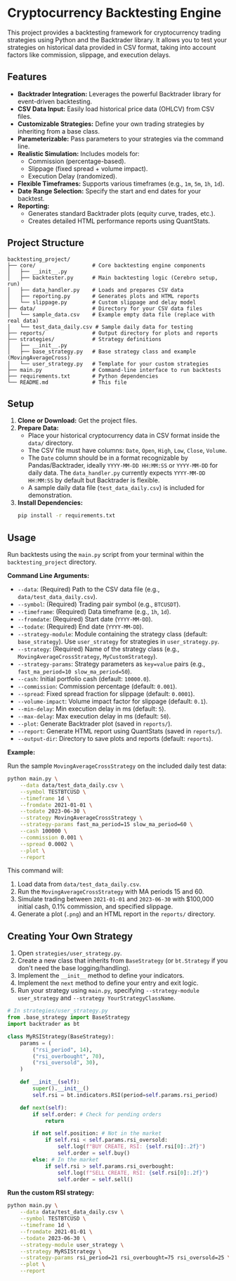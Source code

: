 # Cryptocurrency Backtesting Engine

This project provides a backtesting framework for cryptocurrency trading strategies using Python and the Backtrader library. It allows you to test your strategies on historical data provided in CSV format, taking into account factors like commission, slippage, and execution delays.

## Features

*   **Backtrader Integration:** Leverages the powerful Backtrader library for event-driven backtesting.
*   **CSV Data Input:** Easily load historical price data (OHLCV) from CSV files.
*   **Customizable Strategies:** Define your own trading strategies by inheriting from a base class.
*   **Parameterizable:** Pass parameters to your strategies via the command line.
*   **Realistic Simulation:** Includes models for:
    *   Commission (percentage-based).
    *   Slippage (fixed spread + volume impact).
    *   Execution Delay (randomized).
*   **Flexible Timeframes:** Supports various timeframes (e.g., `1m`, `5m`, `1h`, `1d`).
*   **Date Range Selection:** Specify the start and end dates for your backtest.
*   **Reporting:**
    *   Generates standard Backtrader plots (equity curve, trades, etc.).
    *   Creates detailed HTML performance reports using QuantStats.

## Project Structure

```
backtesting_project/
├── core/                  # Core backtesting engine components
│   ├── __init__.py
│   ├── backtester.py      # Main backtesting logic (Cerebro setup, run)
│   ├── data_handler.py    # Loads and prepares CSV data
│   ├── reporting.py       # Generates plots and HTML reports
│   └── slippage.py        # Custom slippage and delay model
├── data/                  # Directory for your CSV data files
│   └── sample_data.csv    # Example empty data file (replace with real data)
│   └── test_data_daily.csv # Sample daily data for testing
├── reports/               # Output directory for plots and reports
├── strategies/            # Strategy definitions
│   ├── __init__.py
│   ├── base_strategy.py   # Base strategy class and example (MovingAverageCross)
│   └── user_strategy.py   # Template for your custom strategies
├── main.py                # Command-line interface to run backtests
├── requirements.txt       # Python dependencies
└── README.md              # This file
```

## Setup

1.  **Clone or Download:** Get the project files.
2.  **Prepare Data:**
    *   Place your historical cryptocurrency data in CSV format inside the `data/` directory.
    *   The CSV file must have columns: `Date`, `Open`, `High`, `Low`, `Close`, `Volume`.
    *   The `Date` column should be in a format recognizable by Pandas/Backtrader, ideally `YYYY-MM-DD HH:MM:SS` or `YYYY-MM-DD` for daily data. The `data_handler.py` currently expects `YYYY-MM-DD HH:MM:SS` by default but Backtrader is flexible.
    *   A sample daily data file (`test_data_daily.csv`) is included for demonstration.
3.  **Install Dependencies:**
    ```bash
    pip install -r requirements.txt
    ```

## Usage

Run backtests using the `main.py` script from your terminal within the `backtesting_project` directory.

**Command Line Arguments:**

*   `--data`: (Required) Path to the CSV data file (e.g., `data/test_data_daily.csv`).
*   `--symbol`: (Required) Trading pair symbol (e.g., `BTCUSDT`).
*   `--timeframe`: (Required) Data timeframe (e.g., `1h`, `1d`).
*   `--fromdate`: (Required) Start date (`YYYY-MM-DD`).
*   `--todate`: (Required) End date (`YYYY-MM-DD`).
*   `--strategy-module`: Module containing the strategy class (default: `base_strategy`). Use `user_strategy` for strategies in `user_strategy.py`.
*   `--strategy`: (Required) Name of the strategy class (e.g., `MovingAverageCrossStrategy`, `MyCustomStrategy`).
*   `--strategy-params`: Strategy parameters as `key=value` pairs (e.g., `fast_ma_period=10 slow_ma_period=50`).
*   `--cash`: Initial portfolio cash (default: `10000.0`).
*   `--commission`: Commission percentage (default: `0.001`).
*   `--spread`: Fixed spread fraction for slippage (default: `0.0001`).
*   `--volume-impact`: Volume impact factor for slippage (default: `0.1`).
*   `--min-delay`: Min execution delay in ms (default: `5`).
*   `--max-delay`: Max execution delay in ms (default: `50`).
*   `--plot`: Generate Backtrader plot (saved in `reports/`).
*   `--report`: Generate HTML report using QuantStats (saved in `reports/`).
*   `--output-dir`: Directory to save plots and reports (default: `reports`).

**Example:**

Run the sample `MovingAverageCrossStrategy` on the included daily test data:

```bash
python main.py \
    --data data/test_data_daily.csv \
    --symbol TESTBTCUSD \
    --timeframe 1d \
    --fromdate 2021-01-01 \
    --todate 2023-06-30 \
    --strategy MovingAverageCrossStrategy \
    --strategy-params fast_ma_period=15 slow_ma_period=60 \
    --cash 100000 \
    --commission 0.001 \
    --spread 0.0002 \
    --plot \
    --report
```

This command will:

1.  Load data from `data/test_data_daily.csv`.
2.  Run the `MovingAverageCrossStrategy` with MA periods 15 and 60.
3.  Simulate trading between `2021-01-01` and `2023-06-30` with $100,000 initial cash, 0.1% commission, and specified slippage.
4.  Generate a plot (`.png`) and an HTML report in the `reports/` directory.

## Creating Your Own Strategy

1.  Open `strategies/user_strategy.py`.
2.  Create a new class that inherits from `BaseStrategy` (or `bt.Strategy` if you don't need the base logging/handling).
3.  Implement the `__init__` method to define your indicators.
4.  Implement the `next` method to define your entry and exit logic.
5.  Run your strategy using `main.py`, specifying `--strategy-module user_strategy` and `--strategy YourStrategyClassName`.

```python
# In strategies/user_strategy.py
from .base_strategy import BaseStrategy
import backtrader as bt

class MyRSIStrategy(BaseStrategy):
    params = (
        ("rsi_period", 14),
        ("rsi_overbought", 70),
        ("rsi_oversold", 30),
    )

    def __init__(self):
        super().__init__()
        self.rsi = bt.indicators.RSI(period=self.params.rsi_period)

    def next(self):
        if self.order: # Check for pending orders
            return

        if not self.position: # Not in the market
            if self.rsi < self.params.rsi_oversold:
                self.log(f"BUY CREATE, RSI: {self.rsi[0]:.2f}")
                self.order = self.buy()
        else: # In the market
            if self.rsi > self.params.rsi_overbought:
                self.log(f"SELL CREATE, RSI: {self.rsi[0]:.2f}")
                self.order = self.sell()
```

**Run the custom RSI strategy:**

```bash
python main.py \
    --data data/test_data_daily.csv \
    --symbol TESTBTCUSD \
    --timeframe 1d \
    --fromdate 2021-01-01 \
    --todate 2023-06-30 \
    --strategy-module user_strategy \
    --strategy MyRSIStrategy \
    --strategy-params rsi_period=21 rsi_overbought=75 rsi_oversold=25 \
    --plot \
    --report
```

